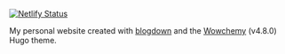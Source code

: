 [![Netlify Status](https://api.netlify.com/api/v1/badges/bbc763ca-0475-4263-a204-c35c82078cc4/deploy-status)](https://app.netlify.com/sites/ericrscott/deploys)

My personal website created with [blogdown](https://bookdown.org/yihui/blogdown/) and the [Wowchemy](https://wowchemy.com/) (v4.8.0) Hugo theme.
